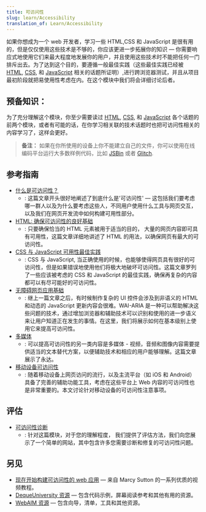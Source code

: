 ```yaml
---
title: 可访问性
slug: learn/Accessibility
translation_of: Learn/Accessibility
---
```


如果你想成为一个 web 开发者，学习一些 HTML,CSS 和 JavaScript 是很有用的，但是仅仅使用这些技术是不够的，你应该更进一步拓展你的知识 — 你需要响应式地使用它们来最大程度地发展你的用户，并且使用这些技术时不能把任何一门排斥出去。为了达到这个目的，要遵循一般最佳实践（这些最佳实践已经被 [HTML](/zh-CN/docs/Learn/HTML), [CSS](/zh-CN/docs/Learn/CSS), 和 [JavaScript](/zh-CN/docs/Learn/JavaScript) 相关的话题所证明）,进行跨浏览器测试，并且从项目最初阶段就把易使用性考虑在内。在这个模块中我们将会详细讨论后者。

## 预备知识：

为了充分理解这个模块，你至少需要读过 [HTML](/zh-CN/docs/Learn/HTML), [CSS](/zh-CN/docs/Learn/CSS), 和 [JavaScript](/zh-CN/docs/Learn/JavaScript) 各个话题的前两个模块，或者有可能的话，在你学习相关联的技术话题时也把可访问性相关的内容学习了，这样会更好。

> **备注：** 如果在你所使用的设备上你不能建立自己的文件，你可以使用在线编码平台运行大多数样例代码，比如 [JSBin](http://jsbin.com/) 或者 [Glitch](https://glitch.com/).

## 参考指南

- [什么是可访问性？](/zh-CN/docs/Learn/Accessibility/What_is_accessibility)
  - : 这篇文章开头很好地阐述了到底什么是'可访问性' — 这包括我们要考虑哪一群人以及为什么要考虑这些人，不同用户使用什么工具与网页交互，以及我们在网页开发流中如何构建可用性部分。
- [HTML: 确保可访问性的良好基础](/zh-CN/docs/Learn/Accessibility/HTML)
  - : 只要确保恰当的 HTML 元素被用于适当的目的， 大量的网页内容即可具有可用性，这篇文章详细地讲述了 HTML 的用法，以确保网页有最大的可访问性。
- [CSS 与 JavaScript 可用性最佳实践](/zh-CN/docs/Learn/Accessibility/CSS_and_JavaScript)
  - : CSS 与 JavaScript, 当正确使用的时候，也能够使得网页具有很好的可访问性，但是如果错误地使用他们将极大地破坏可访问性。这篇文章罗列了一些应该被考虑的 CSS 和 JavaScript 的最佳实践，确保再复杂的内容都可以有尽可能好的可访问性。
- [无障碍网页应用基础](/zh-CN/docs/Learn/Accessibility/WAI-ARIA_basics)
  - : 继上一篇文章之后，有时候制作复杂的 UI 控件会涉及到非语义的 HTML 和动态的 JavaScript 更新内容会很难。WAI-ARIA 是一种可以帮助解决这些问题的技术，通过增加浏览器和辅助技术可以识别和使用的进一步语义来让用户知道正在发生的事情。在这里，我们将展示如何在基本级别上使用它来提高可访问性。
- [多媒体](/zh-CN/docs/Learn/Accessibility/Multimedia)
  - : 可以提高可访问性的另一类内容是多媒体 - 视频，音频和图像内容需要提供适当的文本替代方案，以便辅助技术和相应的用户能够理解。这篇文章展示了永达。
- [移动设备可访问性](/zh-CN/docs/Learn/Accessibility/Mobile)
  - : 随着移动设备上网页访问的流行，以及主流平台（如 iOS 和 Android）具备了完善的辅助功能工具，考虑在这些平台上 Web 内容的可访问性也是非常重要的。本文讨论针对移动设备的可访问性注意事项。

## 评估

- [可访问性诊断](/zh-CN/docs/Learn/Accessibility/Accessibility_troubleshooting)
  - : 针对这篇模块，对于您的理解程度， 我们提供了评估方法，我们向您展示了一个简单的网站，其中包含许多您需要诊断和修复的可访问性问题。

## 另见

- [现在开始构建可访问性的 web 应用](https://egghead.io/courses/start-building-accessible-web-applications-today) — 来自 Marcy Sutton 的一系列优质的视频教程。
- [DequeUniversity 资源](https://dequeuniversity.com/resources/) — 包含代码示例，屏幕阅读参考和其他有用的资源。
- [WebAIM 资源](http://webaim.org/resources/) — 包含向导，清单，工具和其他资源。

